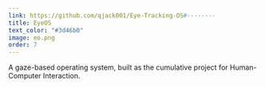 ```yaml
---
link: https://github.com/qjack001/Eye-Tracking-OS#--------
title: EyeOS
text_color: "#3d46b0"
image: eo.png
order: 7
---
```

A gaze-based operating system, built as the cumulative project for Human-Computer Interaction.
